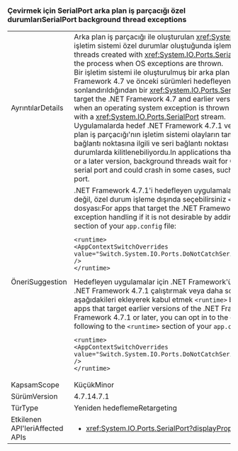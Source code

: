 ### <a name="serialport-background-thread-exceptions"></a><span data-ttu-id="1a1d1-101">Çevirmek için SerialPort arka plan iş parçacığı özel durumları</span><span class="sxs-lookup"><span data-stu-id="1a1d1-101">SerialPort background thread exceptions</span></span>

|   |   |
|---|---|
|<span data-ttu-id="1a1d1-102">Ayrıntılar</span><span class="sxs-lookup"><span data-stu-id="1a1d1-102">Details</span></span>|<span data-ttu-id="1a1d1-103">Arka plan iş parçacığı ile oluşturulan <xref:System.IO.Ports.SerialPort> akışları işletim sistemi özel durumlar oluştuğunda işlemi artık sonlandırın.</span><span class="sxs-lookup"><span data-stu-id="1a1d1-103">Background threads created with <xref:System.IO.Ports.SerialPort> streams no longer terminate the process when OS exceptions are thrown.</span></span> <br/><span data-ttu-id="1a1d1-104">Bir işletim sistemi ile oluşturulmuş bir arka plan iş parçacığında özel durum, .NET Framework 4.7 ve önceki sürümleri hedefleyen uygulamalarda, bir işlemin sonlandırıldığından bir <xref:System.IO.Ports.SerialPort> akış.</span><span class="sxs-lookup"><span data-stu-id="1a1d1-104">In applications that target the .NET Framework 4.7 and earlier versions, a process is terminated when an operating system exception is thrown on a background thread created with a <xref:System.IO.Ports.SerialPort> stream.</span></span> <br/><span data-ttu-id="1a1d1-105">Uygulamalarda hedef .NET Framework 4.7.1 veya sonraki bir sürümünü, arka plan iş parçacığı'nın işletim sistemi olayların tamamlanmasını bekleme etkin seri bağlantı noktasına ilgili ve seri bağlantı noktası ani kaldırılması gibi bazı durumlarda kilitlenebiliyordu.</span><span class="sxs-lookup"><span data-stu-id="1a1d1-105">In applications that target the .NET Framework 4.7.1 or a later version, background threads wait for OS events related to the active serial port and could crash in some cases, such as sudden removal of the serial port.</span></span>|
|<span data-ttu-id="1a1d1-106">Öneri</span><span class="sxs-lookup"><span data-stu-id="1a1d1-106">Suggestion</span></span>|<span data-ttu-id="1a1d1-107">.NET Framework 4.7.1'i hedefleyen uygulamalar için aşağıdaki ekleyerek arzu değil, özel durum işleme dışında seçebilirsiniz <code>&lt;runtime&gt;</code> bölümünü, <code>app.config</code> dosyası:</span><span class="sxs-lookup"><span data-stu-id="1a1d1-107">For apps that target the .NET Framework 4.7.1, you can opt out of the exception handling if it is not desirable by adding the following to the <code>&lt;runtime&gt;</code> section of your <code>app.config</code> file:</span></span><pre><code class="lang-xml">&lt;runtime&gt;&#13;&#10;&lt;AppContextSwitchOverrides value=&quot;Switch.System.IO.Ports.DoNotCatchSerialStreamThreadExceptions=true&quot; /&gt;&#13;&#10;&lt;/runtime&gt;&#13;&#10;</code></pre><span data-ttu-id="1a1d1-108">Hedefleyen uygulamalar için .NET Framework'ün önceki sürümlerinde, ancak .NET Framework 4.7.1 çalıştırmak veya daha sonra özel durum işleme için aşağıdakileri ekleyerek kabul etmek <code>&lt;runtime&gt;</code> bölümünü, <code>app.config</code> dosyası:</span><span class="sxs-lookup"><span data-stu-id="1a1d1-108">For apps that target earlier versions of the .NET Framework but run on the .NET Framework 4.7.1 or later, you can opt in to the exception handling by adding the following to the <code>&lt;runtime&gt;</code> section of your <code>app.config</code> file:</span></span><pre><code class="lang-xml">&lt;runtime&gt;&#13;&#10;&lt;AppContextSwitchOverrides value=&quot;Switch.System.IO.Ports.DoNotCatchSerialStreamThreadExceptions=false&quot; /&gt;&#13;&#10;&lt;/runtime&gt;&#13;&#10;</code></pre>|
|<span data-ttu-id="1a1d1-109">Kapsam</span><span class="sxs-lookup"><span data-stu-id="1a1d1-109">Scope</span></span>|<span data-ttu-id="1a1d1-110">Küçük</span><span class="sxs-lookup"><span data-stu-id="1a1d1-110">Minor</span></span>|
|<span data-ttu-id="1a1d1-111">Sürüm</span><span class="sxs-lookup"><span data-stu-id="1a1d1-111">Version</span></span>|<span data-ttu-id="1a1d1-112">4.7.1</span><span class="sxs-lookup"><span data-stu-id="1a1d1-112">4.7.1</span></span>|
|<span data-ttu-id="1a1d1-113">Tür</span><span class="sxs-lookup"><span data-stu-id="1a1d1-113">Type</span></span>|<span data-ttu-id="1a1d1-114">Yeniden hedefleme</span><span class="sxs-lookup"><span data-stu-id="1a1d1-114">Retargeting</span></span>|
|<span data-ttu-id="1a1d1-115">Etkilenen API'leri</span><span class="sxs-lookup"><span data-stu-id="1a1d1-115">Affected APIs</span></span>|<ul><li><xref:System.IO.Ports.SerialPort?displayProperty=nameWithType></li></ul>|

